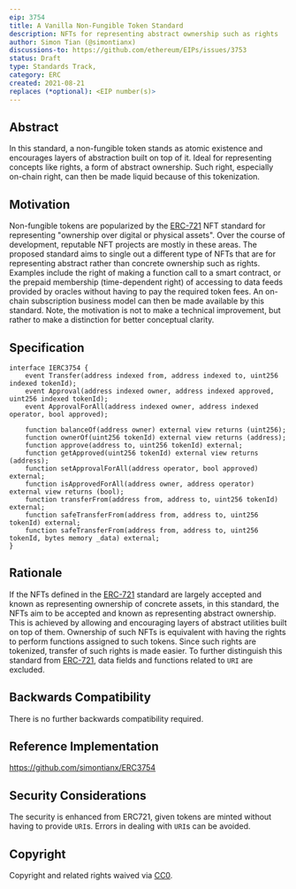 ```yaml
---
eip: 3754
title: A Vanilla Non-Fungible Token Standard
description: NFTs for representing abstract ownership such as rights
author: Simon Tian (@simontianx)
discussions-to: https://github.com/ethereum/EIPs/issues/3753
status: Draft
type: Standards Track,
category: ERC
created: 2021-08-21
replaces (*optional): <EIP number(s)>
---
```


## Abstract
In this standard, a non-fungible token stands as atomic existence and encourages
layers of abstraction built on top of it. Ideal for representing concepts like
rights, a form of abstract ownership. Such right, especially on-chain right,
can then be made liquid because of this tokenization.

## Motivation
Non-fungible tokens are popularized by the [ERC-721](./eip-721.md) NFT standard
for representing "ownership over digital or physical assets". Over the course of
development, reputable NFT projects are mostly in these areas. The proposed
standard aims to single out a different type of NFTs that are for representing 
abstract rather than concrete ownership such as rights. Examples
include the right of making a function call to a smart contract, or the prepaid
membership (time-dependent right) of accessing to data feeds provided by oracles
without having to pay the required token fees. An on-chain subscription business
model can then be made available by this standard. Note, the motivation is not
to make a technical improvement, but rather to make a distinction for better
conceptual clarity.

## Specification
```
interface IERC3754 {
    event Transfer(address indexed from, address indexed to, uint256 indexed tokenId);
    event Approval(address indexed owner, address indexed approved, uint256 indexed tokenId);
    event ApprovalForAll(address indexed owner, address indexed operator, bool approved);

    function balanceOf(address owner) external view returns (uint256);
    function ownerOf(uint256 tokenId) external view returns (address);
    function approve(address to, uint256 tokenId) external;
    function getApproved(uint256 tokenId) external view returns (address);
    function setApprovalForAll(address operator, bool approved) external;
    function isApprovedForAll(address owner, address operator) external view returns (bool);
    function transferFrom(address from, address to, uint256 tokenId) external;
    function safeTransferFrom(address from, address to, uint256 tokenId) external;
    function safeTransferFrom(address from, address to, uint256 tokenId, bytes memory _data) external;
}
```

## Rationale
If the NFTs defined in the [ERC-721](./eip-721.md) standard are largely accepted
and known as representing ownership of concrete assets, in this standard, the
NFTs aim to be accepted and known as representing abstract ownership. This is 
achieved by allowing and encouraging layers of abstract utilities built on top 
of them. Ownership of such NFTs is equivalent with having the rights to perform 
functions assigned to such tokens. Since such rights are tokenized, transfer of 
such rights is made easier. To further distinguish this standard from [ERC-721](./eip-721.md), 
data fields and functions related to `URI` are excluded.

## Backwards Compatibility
There is no further backwards compatibility required.

## Reference Implementation
https://github.com/simontianx/ERC3754

## Security Considerations
The security is enhanced from ERC721, given tokens are minted without having to
provide `URI`s. Errors in dealing with `URI`s can be avoided.

## Copyright
Copyright and related rights waived via [CC0](https://creativecommons.org/publicdomain/zero/1.0/).
